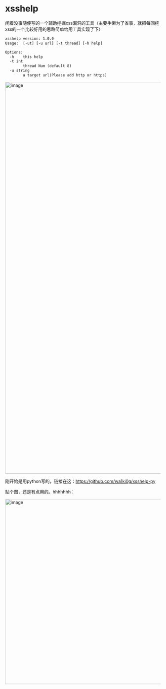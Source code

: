 # xsshelp
闲着没事随便写的一个辅助挖掘xss漏洞的工具（主要手懒为了省事，就把每回挖xss的一个比较好用的思路简单给用工具实现了下）


```xml
xsshelp version: 1.0.0
Usage:  [-ut] [-u url] [-t thread] [-h help]

Options:
  -h	this help
  -t int
    	thread Num (default 8)
  -u string
    	a target url(Please add http or https)
```




<img width="1263" alt="image" src="https://user-images.githubusercontent.com/70200814/233852598-edb6fe52-1399-4c5e-98a4-0d1fad6b6019.png">



刚开始是用python写的，链接在这：https://github.com/wa1ki0g/xsshelp-py


贴个图，还是有点用的。hhhhhhh：

<img width="597" alt="image" src="https://user-images.githubusercontent.com/70200814/235882741-99584577-b090-4821-b68b-501b502a82a3.png">
